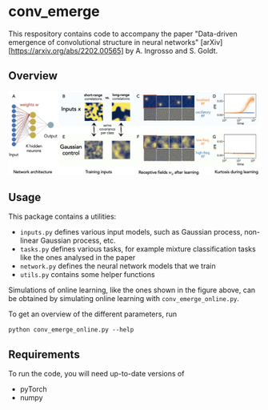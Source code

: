 # conv_emerge

This respository contains code to accompany the paper "Data-driven emergence of convolutional structure in neural networks" [arXiv][https://arxiv.org/abs/2202.00565] by A. Ingrosso and S. Goldt.

## Overview

![alt text](conv_emerge.png)

## Usage

This package contains a utilities:

- ```inputs.py``` defines various input models, such as Gaussian process,
  non-linear Gaussian process, etc.
- ```tasks.py``` defines various tasks, for example mixture classification tasks
  like the ones analysed in the paper
- ```network.py``` defines the neural network models that we train
- ```utils.py``` contains some helper functions

Simulations of online learning, like the ones shown in the figure above, can be
obtained by simulating online learning with ```conv_emerge_online.py```.

To get an overview of the different parameters, run 
```
python conv_emerge_online.py --help
```

## Requirements

To run the code, you will need up-to-date versions of

- pyTorch
- numpy

